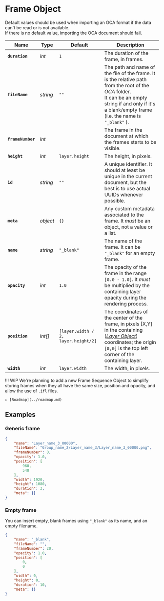 # Frame Object

Default values should be used when importing an OCA format if the data can't be read or is not available.  
If there is no default value, importing the OCA document should fail.

| Name | Type | Default | Description |
| --- | --- | --- | --- |
| **`duration`** | *int* | `1` | The duration of the frame, in frames. |
| **`fileName`** | *string* | `""` | The path and name of the file of the frame. It is the relative path from the root of the *OCA* folder.<br>It can be an empty string if and only if it's a blank/empty frame (i.e. the name is `"_blank"` ). |
| **`frameNumber`** | *int* | | The frame in the document at which the frames starts to be visible. |
| **`height`** | *int* | `layer.height` | The height, in pixels. |
| **`id`** | *string* | `""` | A unique identifier. It should at least be unique in the current document, but the best is to use actual UUIDs whenever possible. |
| **`meta`** | *object* | `{}` | Any custom metadata associated to the frame. It *must* be an object, not a value or a list. |
| **`name`** | *string* | `"_blank"` | The name of the frame. It can be `"_blank"` for an empty frame. |
| **`opacity`** | *int* | `1.0` | The opacity of the frame in the range `[0.0 - 1.0]`. It *must* be multiplied by the containing layer opacity during the rendering process. |
| **`position`** | *int[]* | `[layer.width / 2, layer.height/2]` | The coordinates of the center of the frame, in pixels [X,Y] in the containing ([*Layer Object*](layer.md)) coordinates; the origin `[0,0]` is the top left corner of the containing layer. |
| **`width`** | *int* | `layer.width` | The width, in pixels. |

!!! WIP
    We're planning to add a new Frame Sequence Object to simplify storing frames when they all have the same size, position and opacity, and allow the use of `.ifl` files.

    ▹ [Roadmap](../roadmap.md)

## Examples

### Generic frame

```json
{
    "name": "Layer_name_3_00000",
    "fileName": "Group_name_2/Layer_name_3/Layer_name_3_00000.png",
    "frameNumber": 0,
    "opacity": 1.0,
    "position": [
        960,
        540
    ],
    "width": 1920,
    "height": 1080,
    "duration": 3,
    "meta": {}
}
```

### Empty frame

You can insert empty, blank frames using `"_blank"` as its name, and an empty filename.

```json
{
    "name": "_blank",
    "fileName": "",
    "frameNumber": 20,
    "opacity": 1.0,
    "position": [
        0,
        0
    ],
    "width": 0,
    "height": 0,
    "duration": 10,
    "meta": {}
}
```